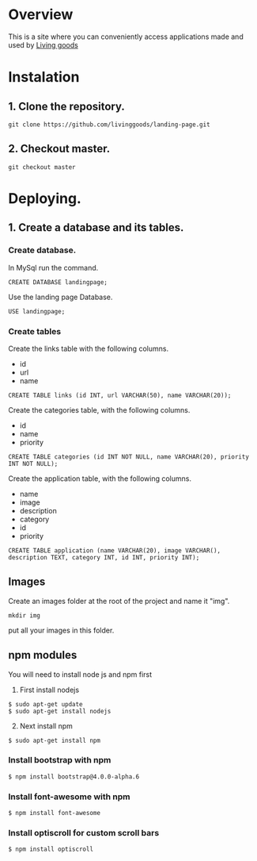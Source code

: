 # Overview
This is a site where you can conveniently access applications made and used by [Living goods](https://livinggoods.org/)

# Instalation
## 1. Clone the repository.
```
git clone https://github.com/livinggoods/landing-page.git
```

## 2. Checkout master.
```
git checkout master
```

# Deploying.
## 1. Create a database and its tables.

### Create database.
In MySql run the command.
```
CREATE DATABASE landingpage;
```

Use the landing page Database.
```
USE landingpage;
```

### Create tables
Create the links table with the following columns.
* id
* url
* name
```
CREATE TABLE links (id INT, url VARCHAR(50), name VARCHAR(20));
```

Create the categories table, with the following columns.
* id
* name
* priority
```
CREATE TABLE categories (id INT NOT NULL, name VARCHAR(20), priority INT NOT NULL);
```

Create the application table, with the following columns.
* name
* image
* description
* category
* id
* priority
```
CREATE TABLE application (name VARCHAR(20), image VARCHAR(), description TEXT, category INT, id INT, priority INT);
```

## Images
Create an images folder at the root of the project and name it "img".
```
mkdir img
```

put all your images in this folder.

## npm modules
You will need to install node js and npm first

1. First install nodejs
```
$ sudo apt-get update
$ sudo apt-get install nodejs
```

2. Next install npm
```
$ sudo apt-get install npm
```

### Install bootstrap with npm
```
$ npm install bootstrap@4.0.0-alpha.6
```

### Install font-awesome with npm
```
$ npm install font-awesome
```

### Install optiscroll for custom scroll bars
```
$ npm install optiscroll
```